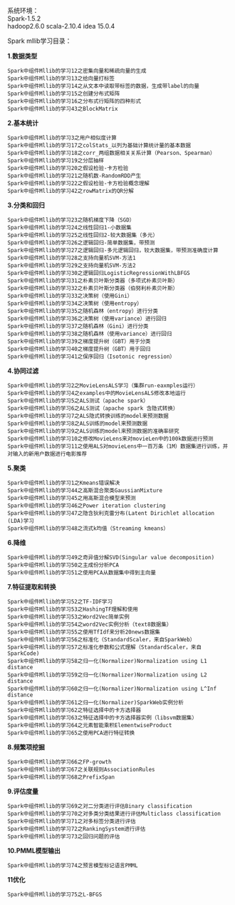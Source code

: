 
系统环境：  
Spark-1.5.2  
hadoop2.6.0
scala-2.10.4
idea 15.0.4

Spark mllib学习目录：

**1.数据类型**

	Spark中组件Mllib的学习12之密集向量和稀疏向量的生成
	Spark中组件Mllib的学习13之给向量打标签
	Spark中组件Mllib的学习14之从文本中读取带标签的数据，生成带label的向量
	Spark中组件Mllib的学习15之创建分布式矩阵
	Spark中组件Mllib的学习16之分布式行矩阵的四种形式
	Spark中组件Mllib的学习43之BlockMatrix

**2.基本统计**

	Spark中组件Mllib的学习3之用户相似度计算
	Spark中组件Mllib的学习17之colStats_以列为基础计算统计量的基本数据
	Spark中组件Mllib的学习18之corr_两组数据相关关系计算（Pearson、Spearman）
	Spark中组件Mllib的学习19之分层抽样
	Spark中组件Mllib的学习20之假设检验-卡方检验
	Spark中组件Mllib的学习21之随机数-RandomRDD产生
	Spark中组件Mllib的学习22之假设检验-卡方检验概念理解
	Spark中组件Mllib的学习42之rowMatrix的QR分解

**3.分类和回归**

	Spark中组件Mllib的学习23之随机梯度下降（SGD）
	Spark中组件Mllib的学习24之线性回归1-小数据集
	Spark中组件Mllib的学习25之线性回归2-较大数据集（多元）
	Spark中组件Mllib的学习26之逻辑回归-简单数据集，带预测
	Spark中组件Mllib的学习27之逻辑回归-多元逻辑回归，较大数据集，带预测准确度计算
	Spark中组件Mllib的学习28之支持向量机SVM-方法1
	Spark中组件Mllib的学习29之支持向量机SVM-方法2
	Spark中组件Mllib的学习30之逻辑回归LogisticRegressionWithLBFGS
	Spark中组件Mllib的学习31之朴素贝叶斯分类器（多项式朴素贝叶斯）
	Spark中组件Mllib的学习32之朴素贝叶斯分类器（伯努利朴素贝叶斯）
	Spark中组件Mllib的学习33之决策树（使用Gini）
	Spark中组件Mllib的学习34之决策树（使用entropy）
	Spark中组件Mllib的学习35之随机森林（entropy）进行分类
	Spark中组件Mllib的学习36之决策树（使用variance）进行回归
	Spark中组件Mllib的学习37之随机森林（Gini）进行分类
	Spark中组件Mllib的学习38之随机森林（使用variance）进行回归
	Spark中组件Mllib的学习39之梯度提升树（GBT）用于分类
	Spark中组件Mllib的学习40之梯度提升树（GBT）用于回归
	Spark中组件Mllib的学习41之保序回归（Isotonic regression）


**4.协同过滤**

	Spark中组件Mllib的学习2之MovieLensALS学习（集群run-eaxmples运行）
	Spark中组件Mllib的学习4之examples中的MovieLensALS修改本地运行
	Spark中组件Mllib的学习5之ALS测试（apache spark）
	Spark中组件Mllib的学习6之ALS测试（apache spark 含隐式转换）
	Spark中组件Mllib的学习7之ALS隐式转换训练的model来预测数据
	Spark中组件Mllib的学习8之ALS训练的model来预测数据
	Spark中组件Mllib的学习9之ALS训练的model来预测数据的准确率研究
	Spark中组件Mllib的学习10之修改MovieLens来对movieLen中的100k数据进行预测
	Spark中组件Mllib的学习11之使用ALS对movieLens中一百万条（1M）数据集进行训练，并对输入的新用户数据进行电影推荐

**5.聚类**

	Spark中组件Mllib的学习1之Kmeans错误解决
	Spark中组件Mllib的学习44之高斯混合聚类GaussianMixture
	Spark中组件Mllib的学习45之用高斯混合模型来预测
	Spark中组件Mllib的学习46之Power iteration clustering
	Spark中组件Mllib的学习47之隐含狄利克雷分布(Latent Dirichlet allocation (LDA)学习
	Spark中组件Mllib的学习48之流式k均值（Streaming kmeans）

**6.降维**

	Spark中组件Mllib的学习49之奇异值分解SVD(Singular value decomposition)
	Spark中组件Mllib的学习50之主成份分析PCA
	Spark中组件Mllib的学习51之使用PCA从数据集中得到主向量

**7.特征提取和转换**

	Spark中组件Mllib的学习52之TF-IDF学习
	Spark中组件Mllib的学习53之HashingTF理解和使用
	Spark中组件Mllib的学习53之Word2Vec简单实例
	Spark中组件Mllib的学习54之word2Vec实例分析（text8数据集）
	Spark中组件Mllib的学习55之使用TfIdf来分析20news数据集
	Spark中组件Mllib的学习56之标准化（StandardScaler，来自SparkWeb）
	Spark中组件Mllib的学习57之标准化参数和公式理解（StandardScaler，来自SparkCode)
	Spark中组件Mllib的学习58之归一化(Normalizer)Normalization using L1 distance
	Spark中组件Mllib的学习59之归一化(Normalizer)Normalization using L2 distance
	Spark中组件Mllib的学习60之归一化(Normalizer)Normalization using L^Inf distance
	Spark中组件Mllib的学习61之归一化(Normalizer)SparkWeb实例分析
	Spark中组件Mllib的学习62之特征选择中的卡方选择器
	Spark中组件Mllib的学习63之特征选择中的卡方选择器实例（libsvm数据集）
	Spark中组件Mllib的学习64之元素智能乘积ElementwiseProduct
	Spark中组件Mllib的学习65之使用PCA进行特征转换

**8.频繁项挖掘**

	Spark中组件Mllib的学习66之FP-growth
	Spark中组件Mllib的学习67之关联规则AssociationRules
	Spark中组件Mllib的学习68之PrefixSpan

**9.评估度量**

	Spark中组件Mllib的学习69之对二分类进行评估Binary classification
	Spark中组件Mllib的学习70之对多类分类结果进行评估Multiclass classification
	Spark中组件Mllib的学习71之对多标签分类进行评估
	Spark中组件Mllib的学习72之RankingSystem进行评估
	Spark中组件Mllib的学习73之回归问题的评估

**10.PMML模型输出**

	Spark中组件Mllib的学习74之预言模型标记语言PMML

**11优化**

	Spark中组件Mllib的学习75之L-BFGS	